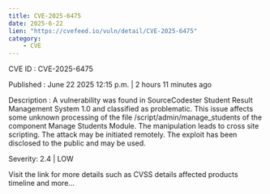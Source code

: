 ```yaml
---
title: CVE-2025-6475
date: 2025-6-22
lien: "https://cvefeed.io/vuln/detail/CVE-2025-6475"
category:
    - CVE
---
```


CVE ID : CVE-2025-6475

Published :  June 22
2025
12:15 p.m. | 2 hours
11 minutes ago

Description : A vulnerability was found in SourceCodester Student Result Management System 1.0 and classified as problematic. This issue affects some unknown processing of the file /script/admin/manage_students of the component Manage Students Module. The manipulation leads to cross site scripting. The attack may be initiated remotely. The exploit has been disclosed to the public and may be used.

Severity: 2.4 | LOW

Visit the link for more details
such as CVSS details
affected products
timeline
and more...
